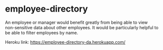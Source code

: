 # employee-directory
An employee or manager would benefit greatly from being able to view non-sensitive data about other employees. It would be particularly helpful to be able to filter employees by name.

Heroku link: https://employee-directory-da.herokuapp.com/